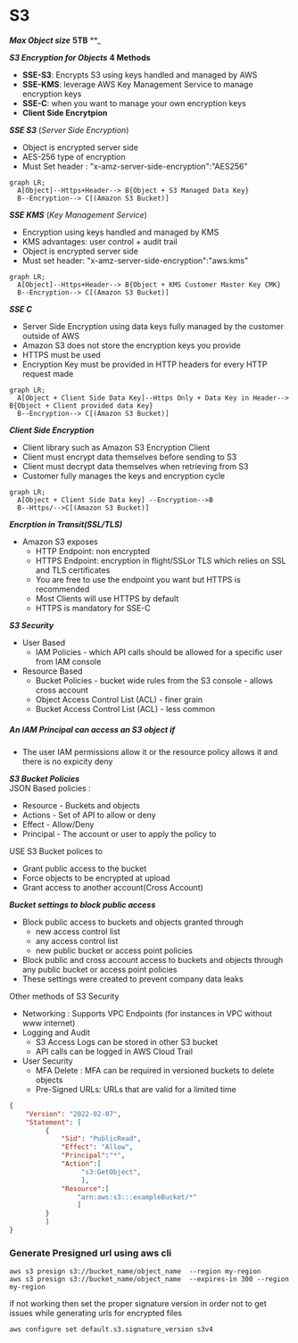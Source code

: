 # S3 
**_Max Object size_** **5TB**
**_

**_S3 Encryption for Objects_**
**4 Methods**
- **SSE-S3**: Encrypts S3 using keys handled and managed by AWS 
- **SSE-KMS**: leverage AWS Key Management Service to manage encryption keys
- **SSE-C**: when you want to manage your own encryption keys 
- **Client Side Encrytpion**

**_SSE S3_** (_Server Side Encryption_)
- Object is encrypted server side 
- AES-256 type of encryption 
- Must Set header : "x-amz-server-side-encryption":"AES256"
```mermaid 
graph LR;
  A[Object]--Https+Header--> B{Object + S3 Managed Data Key}
  B--Encryption--> C[(Amazon S3 Bucket)]
```

**_SSE KMS_** (_Key Management Service_)
- Encryption using keys handled and managed by KMS
- KMS advantages: user control + audit trail
- Object is encrypted server side 
- Must set header: "x-amz-server-side-encryption":"aws:kms"
```mermaid 
graph LR;
  A[Object]--Https+Header--> B{Object + KMS Customer Master Key CMK}
  B--Encryption--> C[(Amazon S3 Bucket)]
```

**_SSE C_** 
- Server Side Encryption using data keys fully managed by the customer outside of AWS 
- Amazon S3 does not store the encryption keys you provide
- HTTPS must be used 
- Encryption Key must be provided in HTTP headers for every HTTP request made 

```mermaid 
graph LR;
  A[Object + Client Side Data Key]--Https Only + Data Key in Header--> B{Object + Client provided data Key}
  B--Encryption--> C[(Amazon S3 Bucket)]
```

**_Client Side Encryption_** 
- Client library such as Amazon S3 Encryption Client
- Client must encrypt data themselves before sending to S3
- Client must decrypt data themselves when retrieving from S3
- Customer fully manages the keys and encryption cycle 

```mermaid 
graph LR;
  A[Object + Client Side Data key] --Encryption-->B
  B--Https/-->C[(Amazon S3 Bucket)]
```

**_Encrption in Transit(SSL/TLS)_**
- Amazon S3 exposes 
  - HTTP Endpoint: non encrypted
  - HTTPS Endpoint: encryption in flight/SSLor TLS which relies on SSL and TLS certificates
  - You are free to use the endpoint you want but HTTPS is recommended
  - Most Clients will use HTTPS by default 
  - HTTPS is mandatory for SSE-C 
  
**_S3 Security_**
- User Based 
  - IAM Policies - which API calls should be allowed for a specific user from IAM console 
- Resource Based 
  - Bucket Policies - bucket wide rules from the S3 console - allows cross account 
  - Object Access Control List (ACL) - finer grain 
  - Bucket Access Control List (ACL) - less common 
 ##### An IAM Principal can access an S3 object if 
 - The user IAM permissions allow it or the resource policy allows it and there is no expicity deny

**_S3 Bucket Policies_**  
JSON Based policies :
- Resource - Buckets and objects
- Actions - Set of API to allow or deny
- Effect - Allow/Deny
- Principal - The account or user to apply the policy to 

USE S3 Bucket polices to 
- Grant public access to the bucket
- Force objects to be encrypted at upload 
- Grant access to another account(Cross Account)

**_Bucket settings to block public access_**
- Block public access to buckets and objects granted through 
  - new access control list
  - any access control list 
  - new public bucket or access point policies 
- Block public and cross account access to buckets and objects through any public bucket or access point policies 
- These settings were created to prevent company data leaks 

Other methods of S3 Security
- Networking : Supports VPC Endpoints (for instances in VPC without www internet)
- Logging and Audit 
  - S3 Access Logs can be stored in other S3 bucket
  - API calls can be logged in AWS Cloud Trail 
- User Security 
  - MFA Delete : MFA can be required in versioned buckets to delete objects
  - Pre-Signed URLs: URLs that are valid for a limited time 
```json 
{    
    "Version": "2022-02-07",
    "Statement": [
         {    
             "Sid": "PublicRead",
             "Effect": "Allow",
             "Principal":"*",
             "Action":[
                  "s3:GetObject",
                  ],
             "Resource":[
                 "arn:aws:s3:::exampleBucket/*"
                 ]
         }
         ]
}
```

### Generate Presigned url using aws cli 
```aws
aws s3 presign s3://bucket_name/object_name  --region my-region
aws s3 presign s3://bucket_name/object_name  --expires-in 300 --region my-region
```
if not working then set the proper signature version in order not to get issues while generating urls for encrypted files
```aws
aws configure set default.s3.signature_version s3v4
```
